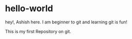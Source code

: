 # hello-world

hey!, Ashish here. I am beginner to git and learning git is fun!

This is my first Repository on git.

